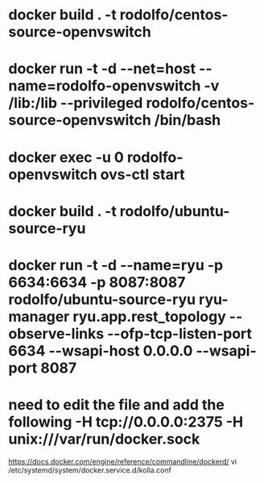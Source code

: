 # docker build . -t rodolfo/centos-source-openvswitch

# docker run -t -d --net=host --name=rodolfo-openvswitch -v /lib:/lib --privileged rodolfo/centos-source-openvswitch /bin/bash

# docker exec -u 0 rodolfo-openvswitch ovs-ctl start

# docker build . -t rodolfo/ubuntu-source-ryu

# docker run -t -d --name=ryu -p 6634:6634 -p 8087:8087 rodolfo/ubuntu-source-ryu ryu-manager ryu.app.rest_topology --observe-links --ofp-tcp-listen-port 6634 --wsapi-host 0.0.0.0 --wsapi-port 8087

# need to edit the file  and add the following -H tcp://0.0.0.0:2375 -H unix:///var/run/docker.sock 

https://docs.docker.com/engine/reference/commandline/dockerd/
vi /etc/systemd/system/docker.service.d/kolla.conf